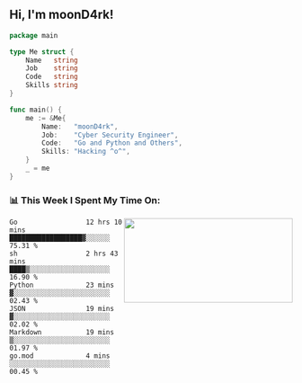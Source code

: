 <h2> Hi, I'm moonD4rk!</h2>

```go
package main

type Me struct {
	Name   string
	Job    string
	Code   string
	Skills string
}

func main() {
	me := &Me{
		Name:   "moonD4rk",
		Job:    "Cyber Security Engineer",
		Code:   "Go and Python and Others",
		Skills: "Hacking ^o^",
	}
	_ = me
}
```

<h3>📊 This Week I Spent My Time On:</h3>
<img align='right' src="https://github-readme-stats.vercel.app/api?username=moond4rk&show_icons=true&theme=radical", width="300" height="150">

<!--START_SECTION:waka-->

```text
Go                 12 hrs 10 mins  ██████████████████▓░░░░░░   75.31 %
sh                 2 hrs 43 mins   ████▒░░░░░░░░░░░░░░░░░░░░   16.90 %
Python             23 mins         ▓░░░░░░░░░░░░░░░░░░░░░░░░   02.43 %
JSON               19 mins         ▓░░░░░░░░░░░░░░░░░░░░░░░░   02.02 %
Markdown           19 mins         ▒░░░░░░░░░░░░░░░░░░░░░░░░   01.97 %
go.mod             4 mins          ░░░░░░░░░░░░░░░░░░░░░░░░░   00.45 %
```

<!--END_SECTION:waka-->

